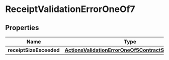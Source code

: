 
# ReceiptValidationErrorOneOf7

## Properties
| Name | Type | Description | Notes |
| ------------ | ------------- | ------------- | ------------- |
| **receiptSizeExceeded** | [**ActionsValidationErrorOneOf5ContractSizeExceeded**](ActionsValidationErrorOneOf5ContractSizeExceeded.md) |  |  |



